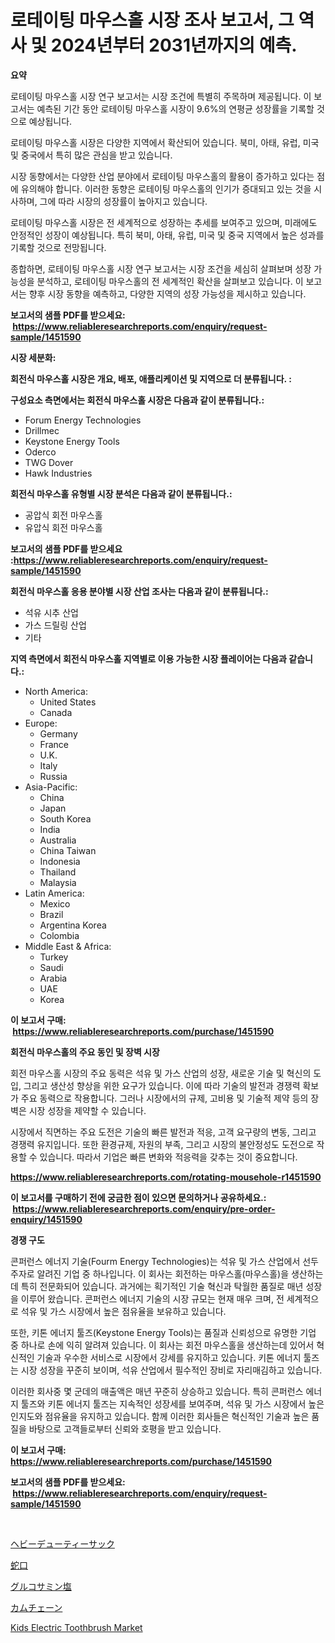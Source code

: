 <p><h1>로테이팅 마우스홀 시장 조사 보고서, 그 역사 및 2024년부터 2031년까지의 예측.</h1></p><p><strong>요약</strong></p>
<p><p>로테이팅 마우스홀 시장 연구 보고서는 시장 조건에 특별히 주목하며 제공됩니다. 이 보고서는 예측된 기간 동안 로테이팅 마우스홀 시장이 9.6%의 연평균 성장률을 기록할 것으로 예상됩니다.</p><p>로테이팅 마우스홀 시장은 다양한 지역에서 확산되어 있습니다. 북미, 아태, 유럽, 미국 및 중국에서 특히 많은 관심을 받고 있습니다.</p><p>시장 동향에서는 다양한 산업 분야에서 로테이팅 마우스홀의 활용이 증가하고 있다는 점에 유의해야 합니다. 이러한 동향은 로테이팅 마우스홀의 인기가 증대되고 있는 것을 시사하며, 그에 따라 시장의 성장률이 높아지고 있습니다.</p><p>로테이팅 마우스홀 시장은 전 세계적으로 성장하는 추세를 보여주고 있으며, 미래에도 안정적인 성장이 예상됩니다. 특히 북미, 아태, 유럽, 미국 및 중국 지역에서 높은 성과를 기록할 것으로 전망됩니다.</p><p>종합하면, 로테이팅 마우스홀 시장 연구 보고서는 시장 조건을 세심히 살펴보며 성장 가능성을 분석하고, 로테이팅 마우스홀의 전 세계적인 확산을 살펴보고 있습니다. 이 보고서는 향후 시장 동향을 예측하고, 다양한 지역의 성장 가능성을 제시하고 있습니다.</p></p>
<p><strong>보고서의 샘플 PDF를 받으세요: &nbsp;<a href="https://www.reliableresearchreports.com/enquiry/request-sample/1451590">https://www.reliableresearchreports.com/enquiry/request-sample/1451590</a></strong></p>
<p><strong>시장 세분화:</strong></p>
<p><strong> 회전식 마우스홀 시장은 개요, 배포, 애플리케이션 및 지역으로 더 분류됩니다. :</strong></p>
<p><strong>구성요소 측면에서는 회전식 마우스홀 시장은 다음과 같이 분류됩니다.:</strong></p>
<p><ul><li>Forum Energy Technologies</li><li>Drillmec</li><li>Keystone Energy Tools</li><li>Oderco</li><li>TWG Dover</li><li>Hawk Industries</li></ul></p>
<p><strong> 회전식 마우스홀 유형별 시장 분석은 다음과 같이 분류됩니다.:</strong></p>
<p><ul><li>공압식 회전 마우스홀</li><li>유압식 회전 마우스홀</li></ul></p>
<p><strong>보고서의 샘플 PDF를 받으세요 :<a href="https://www.reliableresearchreports.com/enquiry/request-sample/1451590">https://www.reliableresearchreports.com/enquiry/request-sample/1451590</a></strong></p>
<p><strong> 회전식 마우스홀 응용 분야별 시장 산업 조사는 다음과 같이 분류됩니다.:</strong></p>
<p><ul><li>석유 시추 산업</li><li>가스 드릴링 산업</li><li>기타</li></ul></p>
<p><strong>지역 측면에서 회전식 마우스홀 지역별로 이용 가능한 시장 플레이어는 다음과 같습니다.:</strong></p>
<p><ul>
    <li>
        North America:
        <ul>
            <li>United States</li>
            <li>Canada</li>
        </ul>
    </li>
    <li>
        Europe:
        <ul>
            <li>Germany</li>
            <li>France</li>
            <li>U.K.</li>
            <li>Italy</li>
            <li>Russia</li>
        </ul>
    </li>
    <li>
        Asia-Pacific:
        <ul>
            <li>China</li>
            <li>Japan</li>
            <li>South Korea</li>
            <li>India</li>
            <li>Australia</li>
            <li>China Taiwan</li>
            <li>Indonesia</li>
            <li>Thailand</li>
            <li>Malaysia</li>
        </ul>
    </li>
    <li>
        Latin America:
        <ul>
            <li>Mexico</li>
            <li>Brazil</li>
            <li>Argentina Korea</li>
            <li>Colombia</li>
        </ul>
    </li>
    <li>
        Middle East & Africa:
        <ul>
            <li>Turkey</li>
            <li>Saudi</li>
            <li>Arabia</li>
            <li>UAE</li>
            <li>Korea</li>
        </ul>
    </li>
    </ul></p>
<p><strong>이 보고서 구매: &nbsp;<a href="https://www.reliableresearchreports.com/purchase/1451590">https://www.reliableresearchreports.com/purchase/1451590</a></strong></p>
<p><strong>회전식 마우스홀의 주요 동인 및 장벽 시장</strong></p>
<p><p>회전 마우스홀 시장의 주요 동력은 석유 및 가스 산업의 성장, 새로운 기술 및 혁신의 도입, 그리고 생산성 향상을 위한 요구가 있습니다. 이에 따라 기술의 발전과 경쟁력 확보가 주요 동력으로 작용합니다. 그러나 시장에서의 규제, 고비용 및 기술적 제약 등의 장벽은 시장 성장을 제약할 수 있습니다.</p><p>시장에서 직면하는 주요 도전은 기술의 빠른 발전과 적응, 고객 요구량의 변동, 그리고 경쟁력 유지입니다. 또한 환경규제, 자원의 부족, 그리고 시장의 불안정성도 도전으로 작용할 수 있습니다. 따라서 기업은 빠른 변화와 적응력을 갖추는 것이 중요합니다.</p></p>
<p><strong><a href="https://www.reliableresearchreports.com/rotating-mousehole-r1451590">https://www.reliableresearchreports.com/rotating-mousehole-r1451590</a></strong></p>
<p><strong>이 보고서를 구매하기 전에 궁금한 점이 있으면 문의하거나 공유하세요.: &nbsp;<a href="https://www.reliableresearchreports.com/enquiry/pre-order-enquiry/1451590">https://www.reliableresearchreports.com/enquiry/pre-order-enquiry/1451590</a></strong></p>
<p><strong>경쟁 구도</strong></p>
<p><p>콘퍼런스 에너지 기술(Fourm Energy Technologies)는 석유 및 가스 산업에서 선두주자로 알려진 기업 중 하나입니다. 이 회사는 회전하는 마우스홀(마우스홀)을 생산하는데 특히 전문화되어 있습니다. 과거에는 획기적인 기술 혁신과 탁월한 품질로 매년 성장을 이루어 왔습니다. 콘퍼런스 에너지 기술의 시장 규모는 현재 매우 크며, 전 세계적으로 석유 및 가스 시장에서 높은 점유율을 보유하고 있습니다.</p><p>또한, 키톤 에너지 툴즈(Keystone Energy Tools)는 품질과 신뢰성으로 유명한 기업 중 하나로 손에 익히 알려져 있습니다. 이 회사는 회전 마우스홀을 생산하는데 있어서 혁신적인 기술과 우수한 서비스로 시장에서 강세를 유지하고 있습니다. 키톤 에너지 툴즈는 시장 성장을 꾸준히 보이며, 석유 산업에서 필수적인 장비로 자리매김하고 있습니다.</p><p>이러한 회사중 몇 군데의 매출액은 매년 꾸준히 상승하고 있습니다. 특히 콘퍼런스 에너지 툴즈와 키톤 에너지 툴즈는 지속적인 성장세를 보여주며, 석유 및 가스 시장에서 높은 인지도와 점유율을 유지하고 있습니다. 함께 이러한 회사들은 혁신적인 기술과 높은 품질을 바탕으로 고객들로부터 신뢰와 호평을 받고 있습니다.</p></p>
<p><strong>이 보고서 구매: &nbsp; <a href="https://www.reliableresearchreports.com/purchase/1451590">https://www.reliableresearchreports.com/purchase/1451590</a></strong></p>
<p><strong>보고서의 샘플 PDF를 받으세요: &nbsp;<a href="https://www.reliableresearchreports.com/enquiry/request-sample/1451590">https://www.reliableresearchreports.com/enquiry/request-sample/1451590</a></strong><strong></strong></p>
<p>&nbsp;</p>
<p><p><a href="https://github.com/RodHoppe07/Market-Research-Report-List-1/blob/main/295159522838.md">ヘビーデューティーサック</a></p><p><a href="https://medium.com/@camerondowd204/%E8%9B%87%E5%8F%A3%E3%81%AE%E5%B8%82%E5%A0%B4%E3%82%B7%E3%82%A7%E3%82%A2%E3%81%AE%E9%80%B2%E5%8C%96%E3%81%A8%E5%B8%82%E5%A0%B4%E6%88%90%E9%95%B7%E3%81%AE%E3%83%88%E3%83%AC%E3%83%B3%E3%83%892024%E5%B9%B4-2031%E5%B9%B4-c76c499a96e8">蛇口</a></p><p><a href="https://github.com/laurenreichert/Market-Research-Report-List-1/blob/main/131035922837.md">グルコサミン塩</a></p><p><a href="https://medium.com/@neilmartin36/%E3%82%AB%E3%83%A0%E3%83%81%E3%82%A7%E3%83%BC%E3%83%B3%E5%B8%82%E5%A0%B4%E3%81%AE%E8%AA%BF%E6%9F%BB%E3%83%AC%E3%83%9D%E3%83%BC%E3%83%88-%E3%81%9D%E3%81%AE%E6%AD%B4%E5%8F%B2%E3%81%A82031%E5%B9%B4%E3%81%BE%E3%81%A7%E3%81%AE%E4%BA%88%E6%B8%AC-49aa75e341db">カムチェーン</a></p><p><a href="https://www.linkedin.com/pulse/kids-electric-toothbrush-market-dynamics-2024-2031-also-its-trends-nvehf?trackingId=1AAym%2Ft%2FB5A8OGpXAd%2F5RQ%3D%3D">Kids Electric Toothbrush Market</a></p></p>